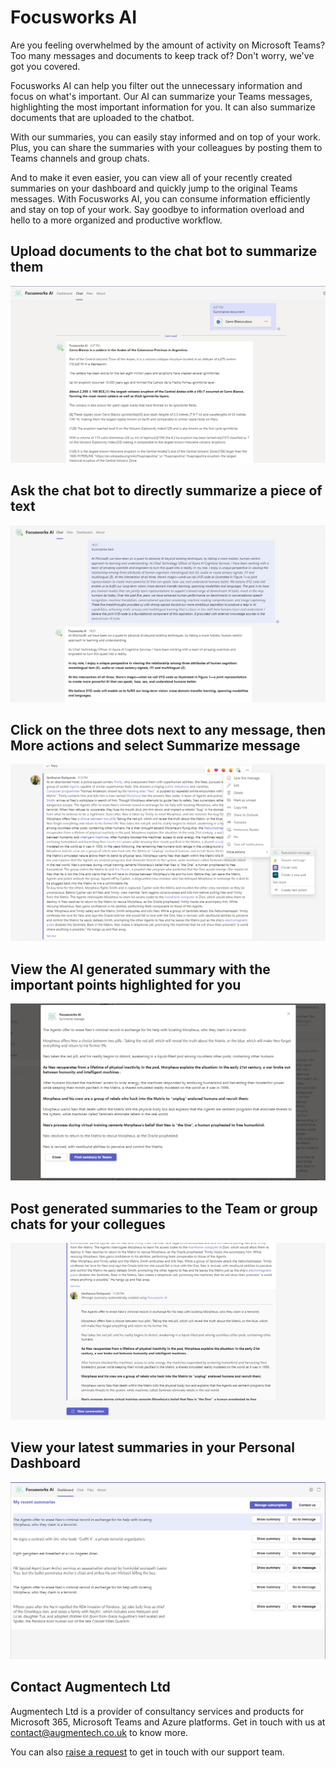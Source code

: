# Focusworks AI

Are you feeling overwhelmed by the amount of activity on Microsoft Teams? Too many messages and documents to keep track of? Don't worry, we've got you covered.

Focusworks AI can help you filter out the unnecessary information and focus on what's important. Our AI can summarize your Teams messages, highlighting the most important information for you. It can also summarize documents that are uploaded to the chatbot.

With our summaries, you can easily stay informed and on top of your work. Plus, you can share the summaries with your colleagues by posting them to Teams channels and group chats.

And to make it even easier, you can view all of your recently created summaries on your dashboard and quickly jump to the original Teams messages. With Focusworks AI, you can consume information efficiently and stay on top of your work. Say goodbye to information overload and hello to a more organized and productive workflow.


## Upload documents to the chat bot to summarize them

![Upload document](/assets/document.png)

## Ask the chat bot to directly summarize a piece of text

![Summarize text](/assets/text.png)

## Click on the **three dots** next to any message, then **More actions** and select **Summarize message**

![Summarize teams message](/assets/messageaction.png)

## View the AI generated summary with the important points highlighted for you

![Summary](/assets/taskmodule.png)

## Post generated summaries to the Team or group chats for your collegues

![Post to Teams](/assets/posttoteams.png)

## View your latest summaries in your Personal Dashboard

![Dashboard](/assets/dashboard.png)


## Contact Augmentech Ltd

Augmentech Ltd is a provider of consultancy services and products for Microsoft 365, Microsoft Teams and Azure platforms. Get in touch with us at [contact@augmentech.co.uk](mailto:contact@augmentech.co.uk) to know more.

You can also [raise a request](https://github.com/focusworksai/focusworksai.github.io/issues) to get in touch with our support team.
